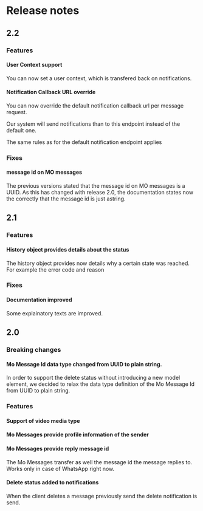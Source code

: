 # Release notes

## 2.2

### Features

#### User Context support

You can now set a user context, which is transfered back on notifications.

#### Notification Callback URL override

You can now override the default notification callback url per message request.

Our system will send notifications than to this endpoint instead of the default one.

The same rules as for the default notification endpoint applies

### Fixes

#### message id on MO messages

The previous versions stated that the message id on MO messages is a UUID. As this has changed with release 2.0,
the documentation states now the correctly that the message id is just astring.


## 2.1

### Features

#### History object provides details about the status

The history object provides now details why a certain state was reached. For example the error code and reason

### Fixes

#### Documentation improved

Some explainatory texts are improved.

## 2.0

### Breaking changes

#### Mo Message Id data type changed from UUID to plain string.

In order to support the delete status without introducing a new model element, we decided to relax the data type definition of the Mo Message Id from UUID to plain string.

### Features

#### Support of video media type

#### Mo Messages provide profile information of the sender

#### Mo Messages provide reply message id

The Mo Messages transfer as well the message id the message replies to. Works only in case of WhatsApp right now.

#### Delete status added to notifications

When the client deletes a message previously send the delete notification is send.
